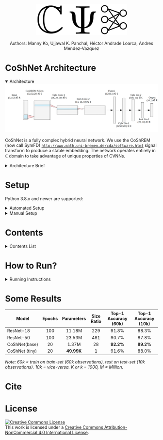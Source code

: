 <div align="center">
	<a href = "https://arxiv.org/">
		<img width = "300" src = "./imgs/coshnet-logo.svg"></a></img>
		
<div><p>Authors: Manny Ko, Ujjawal K. Panchal, Héctor Andrade Loarca, Andres Mendez-Vazquez</p></div>
</div>

# CoShNet Architecture

<details open>
<summary>Architecture</summary>
<img width = "850" src = "./imgs/CoShNet-TNR.png">

CoShNet is a fully complex hybrid neural network. We use the CoShREM (now call SymFD) <code><a href>http://www.math.uni-bremen.de/cda/software.html</code>
signal transform to produce a stable embedding. The network operates entirely in $\mathbb{C}$ domain to take advantage of unique properties of CVNNs.

<details> <summary>Architecture Brief</summary>

<ol>
	<li> Input is any $32\times32 \in \mathbb{R}$ image. </li>
	<li> Input is CoShREM transformed to produce a $32\times32\times20 \in \mathbb{C}$ output. </li>
	<li> CoShREM output is convolved with the $2$ cplx-conv layers.

Each cplx-conv layer is composted of := 
$\mathbb{C}$-Conv + $\mathbb{C}$-ReLU + $\mathbb{C}$-AvgPool2d.</li>
	<li>The response is flattened and passed through $2$ cplx-linear layers.
	
Each cplx-linear layer is composted of := $\mathbb{C}$-linear layer + $\mathbb{C}$-ReLU.
</li>
	<li>The $\mathbb{R}$, $\mathbb{I}$ components are stacked together (see shape) and passed through $1$ final $\mathbb{R}$-linear layer.</li>
</ol>
</details>
</details>

# Setup
Python 3.8.x and newer are supported:

<details>
	<summary>Automated Setup</summary>
	<ol>
		<li> Create a virtualenv at the root of the repo: <code>python -m venv venv4coshnet</code> </li>
		<li> Activate venv4coshnet:
			<ul>
				<li> Windows: <code>venv4coshnet\Scripts\activate</code> </li>
				<li> Linux/MacOS: <code>source venv4coshnet/bin/activate</code> </li>
			</ul> 
		</li>
		<li> Run setup.py:
			<ul>
				<li> with <code>CUDA</code>: <code>python <a href = "./setup.py">setup.py</a></code> </li>
				<li> without <code>CUDA</code>: <code>python <a href = "./setup.py">setup.py</a> --no-cuda</code> </li>
				<li> use <code>--no-venv</code> to disable venv check (e.g. inside a docker) </li>
			</ul>
		</li>	
	</ol>

</details>

<details>
	<summary>Manual Setup</summary>
	<ul>
		<li> Please follow: <code><a href = "./setup.txt">setup.txt</a></code></li>
	</ul>
</details>

# Contents
<div>
<details>
	<summary>Contents List</summary>
	<ol>
		<li> <code><a href = "./code/">code/</a></code>: Contains all code essential to run experiments in this repo. </li>
		<li> <code><a href = "./libs/">libs/</a></code>: Contains all custom-made and collected libs and modules we use for our experiments.
						   (Installed automatically in setup.txt)</li>
		<li> <code><a href = "./data/">data/</a></code>: Folder where datasets are present. Created automatically when running for first time.</li>
		<li> <code><a href = "./setup.txt">setup.txt</a></code>: Steps for setting up repo.</li>
		<li> <code><a href = "./requirements.txt">requirements.txt</a></code>: requirements file.</li>
		<li> <code><a href = "./changelog.md">changelog.md</a></code>: all changes relevant to releases, branch prs,
							       or any other general notes needed for maintenance.</li>
	</ol>
</details>
</div>

# How to Run?
<details>
	<summary>Running Instructions</summary>
	<code>cd <a href = "./code/">code/</a></code>. Following are the possible cases:
	<div>
	<ol>
		<li> Running our models:  run: <code>python <a href = "./code/test_fashion.py">test_fashion.py</a> --help</code>
		     to see several arguments you are allowed to tune. (Default run (10k20E) gets 89.2% on <code>RTX 2080 Super</code>).
		     The default will use the 10k test set of Fashion to train for 20 epochs, and the 60k training set to test. </li>
		<li> Running resnet(18|50): run: <code>python <a href = "./code/test_resnet.py">test_resnet.py</a> --help</code>
		     to see several arguments you are allowed to set. (Default run (RN18, 10k20E) gets 88.3% on <code>RTX 2080 Super</code>).</li>
	</ol>
		Note: This code (shown in <code><a href = "./code/test_fashion.py">test_fashion.py</a></code>,<code><a href = "./code/test_resnet.py">test_resnet.py</a></code>) will not run in (<code>jupyter|google colab</code>) notebook(s). This is because our code defaults to using `asyncio` for batch generation for speed. Hence, if you absolutely have to run in a notebook, please create your own batch generation code.
	</div>
</details>

# Some Results
| Model | Epochs | Parameters | Size Ratio | Top-1 Accuracy (60k)| Top-1 Accuracy (10k) |
|-------|:------:|:----------:|:----------:|:-------------------:|:--------------------:|
| ResNet-18| 100| 11.18M| 229| 91.8%| 88.3%|
| ResNet-50| 100| 23.53M| 481| 90.7%| 87.8%|
| CoShNet(base)|20|1.37M|28|**92.2%**|**89.2%**|
| CoShNet (tiny)|20|**49.99K**|1|91.6%|88.0%|

_Note: 60k = train on train-set (60k observations), test on test-set (10k observations). 10k = vice-versa. K or k = 1000, M = Million._

# Cite

# License
<div>
<a rel="license" href="http://creativecommons.org/licenses/by-nc/4.0/"><img alt="Creative Commons License" style="border-width:0" src="https://i.creativecommons.org/l/by-nc/4.0/88x31.png" /></a><br />This work is licensed under a <a rel="license" href="http://creativecommons.org/licenses/by-nc/4.0/">Creative Commons Attribution-NonCommercial 4.0 International License</a>.
</div>

